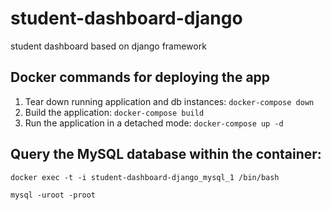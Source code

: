 # student-dashboard-django
student dashboard based on django framework

## Docker commands for deploying the app
1. Tear down running application and db instances:
`docker-compose down`
2. Build the application:
`docker-compose build`
3. Run the application in a detached mode: `docker-compose up -d`

## Query the MySQL database within the container:
`docker exec -t -i student-dashboard-django_mysql_1 /bin/bash`

`mysql -uroot -proot`
